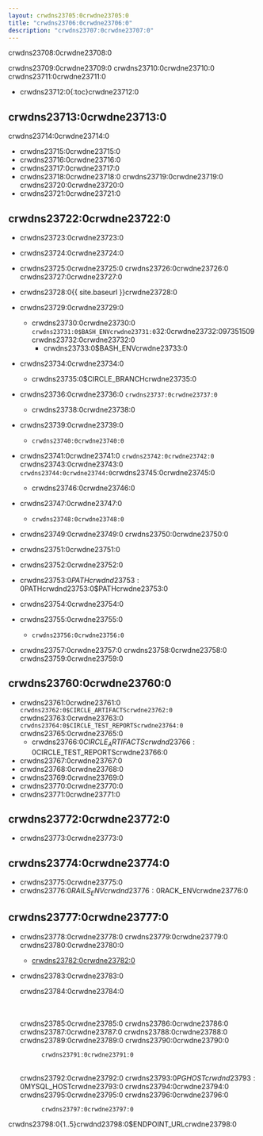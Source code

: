 ```yaml
---
layout: crwdns23705:0crwdne23705:0
title: "crwdns23706:0crwdne23706:0"
description: "crwdns23707:0crwdne23707:0"
---
```

crwdns23708:0crwdne23708:0

crwdns23709:0crwdne23709:0 crwdns23710:0crwdne23710:0 crwdns23711:0crwdne23711:0

- crwdns23712:0{:toc}crwdne23712:0

## crwdns23713:0crwdne23713:0

crwdns23714:0crwdne23714:0

- crwdns23715:0crwdne23715:0
- crwdns23716:0crwdne23716:0
- crwdns23717:0crwdne23717:0
- crwdns23718:0crwdne23718:0 crwdns23719:0crwdne23719:0 crwdns23720:0crwdne23720:0
- crwdns23721:0crwdne23721:0

## crwdns23722:0crwdne23722:0

- crwdns23723:0crwdne23723:0
- crwdns23724:0crwdne23724:0
- crwdns23725:0crwdne23725:0 crwdns23726:0crwdne23726:0 crwdns23727:0crwdne23727:0
- crwdns23728:0{{ site.baseurl }}crwdne23728:0
- crwdns23729:0crwdne23729:0
    
    - crwdns23730:0crwdne23730:0 `crwdns23731:0$BASH_ENVcrwdne23731:0`32:0crwdne23732:097351509crwdns23732:0crwdne23732:0 
        - crwdns23733:0$BASH_ENVcrwdne23733:0

- crwdns23734:0crwdne23734:0
    
    - crwdns23735:0$CIRCLE_BRANCHcrwdne23735:0
- crwdns23736:0crwdne23736:0 `crwdns23737:0crwdne23737:0` 
    - crwdns23738:0crwdne23738:0
- crwdns23739:0crwdne23739:0 
    - `crwdns23740:0crwdne23740:0`
- crwdns23741:0crwdne23741:0 `crwdns23742:0crwdne23742:0` crwdns23743:0crwdne23743:0 `crwdns23744:0crwdne23744:0`crwdns23745:0crwdne23745:0 
    - crwdns23746:0crwdne23746:0

- crwdns23747:0crwdne23747:0
    
    - `crwdns23748:0crwdne23748:0`

- crwdns23749:0crwdne23749:0 crwdns23750:0crwdne23750:0

- crwdns23751:0crwdne23751:0
- crwdns23752:0crwdne23752:0
- crwdns23753:0$PATHcrwdnd23753:0$PATHcrwdnd23753:0$PATHcrwdne23753:0
- crwdns23754:0crwdne23754:0

- crwdns23755:0crwdne23755:0
    
    - `crwdns23756:0crwdne23756:0`
- crwdns23757:0crwdne23757:0 crwdns23758:0crwdne23758:0 crwdns23759:0crwdne23759:0

## crwdns23760:0crwdne23760:0

- crwdns23761:0crwdne23761:0 `crwdns23762:0$CIRCLE_ARTIFACTScrwdne23762:0` crwdns23763:0crwdne23763:0 `crwdns23764:0$CIRCLE_TEST_REPORTScrwdne23764:0` crwdns23765:0crwdne23765:0 
    - crwdns23766:0$CIRCLE_ARTIFACTScrwdnd23766:0$CIRCLE_TEST_REPORTScrwdne23766:0
- crwdns23767:0crwdne23767:0
- crwdns23768:0crwdne23768:0
- crwdns23769:0crwdne23769:0
- crwdns23770:0crwdne23770:0
- crwdns23771:0crwdne23771:0

## crwdns23772:0crwdne23772:0

- crwdns23773:0crwdne23773:0

## crwdns23774:0crwdne23774:0

- crwdns23775:0crwdne23775:0
- crwdns23776:0$RAILS_ENVcrwdnd23776:0$RACK_ENVcrwdne23776:0

## crwdns23777:0crwdne23777:0

- crwdns23778:0crwdne23778:0 crwdns23779:0crwdne23779:0 crwdns23780:0crwdne23780:0 
    - [crwdns23782:0crwdne23782:0](crwdns23781:0crwdne23781:0)

- crwdns23783:0crwdne23783:0
    
    crwdns23784:0crwdne23784:0

    <br /><br />crwdns23785:0crwdne23785:0 crwdns23786:0crwdne23786:0
    crwdns23787:0crwdne23787:0
    crwdns23788:0crwdne23788:0 crwdns23789:0crwdne23789:0 crwdns23790:0crwdne23790:0
    

            crwdns23791:0crwdne23791:0
    

    <br />crwdns23792:0crwdne23792:0
        crwdns23793:0$PGHOSTcrwdnd23793:0$MYSQL_HOSTcrwdne23793:0 crwdns23794:0crwdne23794:0
    crwdns23795:0crwdne23795:0
    crwdns23796:0crwdne23796:0
    

            crwdns23797:0crwdne23797:0
    

crwdns23798:0{1..5}crwdnd23798:0$ENDPOINT_URLcrwdne23798:0
